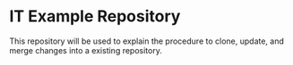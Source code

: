 # IT Example Repository
This repository will be used to explain the procedure to clone, update, and merge changes into a existing repository.
